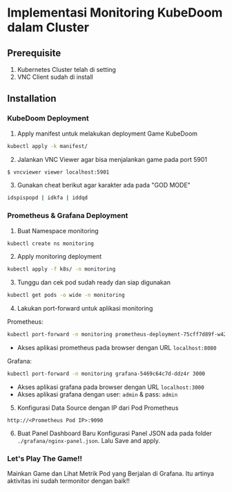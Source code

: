 # Implementasi Monitoring KubeDoom dalam Cluster

## Prerequisite

1. Kubernetes Cluster telah di setting
2. VNC Client sudah di install

## Installation

### KubeDoom Deployment
1. Apply manifest untuk melakukan deployment Game KubeDoom
```bash
kubectl apply -k manifest/
```
2. Jalankan VNC Viewer agar bisa menjalankan game pada port 5901
```bash
$ vncviewer viewer localhost:5901
```
3. Gunakan cheat berikut agar karakter ada pada "GOD MODE"
```bash
idspispopd | idkfa | iddqd
```

### Prometheus & Grafana Deployment
1. Buat Namespace monitoring 
```bash
kubectl create ns monitoring
```
2. Apply monitoring deployment
```bash
kubectl apply -f k8s/ -n monitoring
```
3. Tunggu dan cek pod sudah ready dan siap digunakan
```bash
kubectl get pods -o wide -n monitoring
```
4. Lakukan port-forward untuk aplikasi monitoring

  Prometheus:
```bash
kubectl port-forward -n monitoring prometheus-deployment-75cff7d89f-w422q 8080:9090
```
  - Akses aplikasi prometheus pada browser dengan URL `localhost:8080`

  Grafana:
```bash
kubectl port-forward -n monitoring grafana-5469c64c7d-ddz4r 3000
```
  - Akses aplikasi grafana pada browser dengan URL `localhost:3000` 
  - Akses aplikasi grafana dengan user: `admin` & pass: `admin`

5. Konfigurasi Data Source dengan IP dari Pod Prometheus
```console
http://<Prometheus Pod IP>:9090
```
6. Buat Panel Dashboard Baru
Konfigurasi Panel JSON ada pada folder `./grafana/nginx-panel.json`. Lalu Save and apply.

### Let's Play The Game!!

Mainkan Game dan Lihat Metrik Pod yang Berjalan di Grafana. Itu artinya aktivitas ini sudah termonitor dengan baik!!
